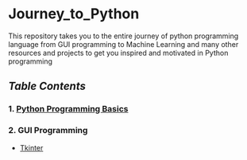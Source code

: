 # Journey_to_Python
This repository takes you to the entire journey of python programming language from GUI programming to  Machine Learning and many other resources and projects to get you inspired and motivated in Python programming

## *Table Contents*
### 1. [Python Programming Basics]()
### 2. GUI Programming
   - [Tkinter](https://github.com/akashdiphazra/Journey_to_Python/tree/main/GUI%20Programming)
